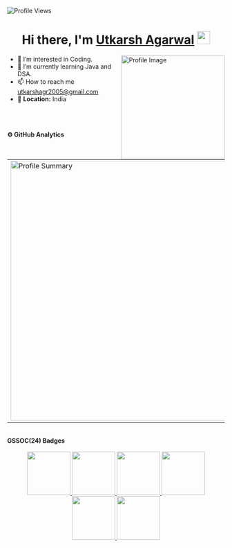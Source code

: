 <p align="left">
  <img src="https://komarev.com/ghpvc/?username=utkarshagarwal03&label=Profile%20views&color=0e75b6&style=flat" alt="Profile Views" />
</p>
<h1 align="center"> Hi there, I'm <a href="https://www.linkedin.com/in/utkarsh-agarwal05/">Utkarsh Agarwal</a> <img src="https://user-images.githubusercontent.com/74038190/212284087-bbe7e430-757e-4901-90bf-4cd2ce3e1852.gif" height="30" /></h1>
<img align="right" src="https://github-production-user-asset-6210df.s3.amazonaws.com/74038190/242390692-0b335028-1d3d-4ee5-b5b3-a373d499be7e.gif?X-Amz-Algorithm=AWS4-HMAC-SHA256&X-Amz-Credential=AKIAVCODYLSA53PQK4ZA%2F20241027%2Fus-east-1%2Fs3%2Faws4_request&X-Amz-Date=20241027T121353Z&X-Amz-Expires=300&X-Amz-Signature=3edd8e3397370c16cec0ae993dce197a3e08a4c055ed4d51b5bf33b88cc1711b&X-Amz-SignedHeaders=host" alt="Profile Image" width="240" />

- 👀 I’m interested in Coding. <br>
- 🌱 I’m currently learning Java and DSA. <br>
- 📫 How to reach me utkarshagr2005@gmail.com <br>
- 📍 **Location:** India <br>

<br>
<br>
<br>

<summary><b>⚙️ GitHub Analytics</b></summary>

<table width="100%" align="center">
<tr>
<td>
<img width="600em" src="http://github-profile-summary-cards.vercel.app/api/cards/profile-details?username=utkarshagarwal03&theme=github_dark" alt="Profile Summary">
</td>
</tr>
</table>
<br>
<summary><b>GSSOC(24) Badges </b></summary><br>
<div style='display:flex; align-items:center; gap: 20px;' align='center'><a href="https://gssoc.girlscript.tech/leaderboard">
<img src="https://raw.githubusercontent.com/GSSoC24/Postman-Challenge/main/docs/assets/Postman%20White.png" width="100px" height="100px" />
  <img src="https://raw.githubusercontent.com/GSSoC24/Postman-Challenge/main/docs/assets/1.png" width="100px" height="100px" />
  <img src="https://raw.githubusercontent.com/GSSoC24/Postman-Challenge/main/docs/assets/2.png" width="100px" height="100px" />
  <img src="https://raw.githubusercontent.com/GSSoC24/Postman-Challenge/main/docs/assets/3.png" width="100px" height="100px" />
  <img src="https://raw.githubusercontent.com/GSSoC24/Postman-Challenge/main/docs/assets/4.png" width="100px" height="100px" />
  <img src="https://raw.githubusercontent.com/GSSoC24/Postman-Challenge/main/docs/assets/5.png" width="100px" height="100px" />
</a>
</div>

<p align="center">
  <img src="https://user-images.githubusercontent.com/74038190/212284115-f47cd8ff-2ffb-4b04-b5bf-4d1c14c0247f.gif" alt="Footer" height="2"/>
</p>
